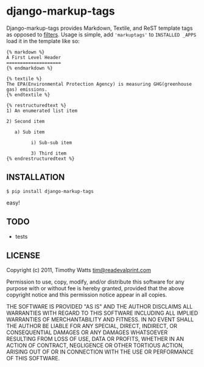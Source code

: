 django-markup-tags
==================

Django-markup-tags provides Markdown, Textile, and ReST template tags as
opposed to [filters](https://docs.djangoproject.com/en/dev/ref/contrib/markup/).
Usage is simple, add ``'markuptags'`` to ``INSTALLED _APPS`` load it in the
template like so:

    {% markdown %}
    A First Level Header
    ====================
    {% endmarkdown %}

    {% textile %}
    The EPA(Environmental Protection Agency) is measuring GHG(greenhouse gas) emissions.
    {% endtextile %}

    {% restructuredtext %}
    1) An enumerated list item

    2) Second item

       a) Sub item

             i) Sub-sub item

             3) Third item
    {% endrestructuredtext %}

INSTALLATION
------------
`$ pip install django-markup-tags`

easy!


TODO
----
* tests


LICENSE
-------

Copyright (c) 2011, Timothy Watts tim@readevalprint.com

Permission to use, copy, modify, and/or distribute this software for any
purpose with or without fee is hereby granted, provided that the above
copyright notice and this permission notice appear in all copies.

THE SOFTWARE IS PROVIDED "AS IS" AND THE AUTHOR DISCLAIMS ALL WARRANTIES
WITH REGARD TO THIS SOFTWARE INCLUDING ALL IMPLIED WARRANTIES OF
MERCHANTABILITY AND FITNESS. IN NO EVENT SHALL THE AUTHOR BE LIABLE FOR
ANY SPECIAL, DIRECT, INDIRECT, OR CONSEQUENTIAL DAMAGES OR ANY DAMAGES
WHATSOEVER RESULTING FROM LOSS OF USE, DATA OR PROFITS, WHETHER IN AN
ACTION OF CONTRACT, NEGLIGENCE OR OTHER TORTIOUS ACTION, ARISING OUT OF
OR IN CONNECTION WITH THE USE OR PERFORMANCE OF THIS SOFTWARE.

